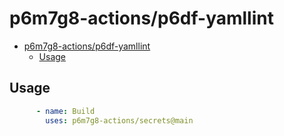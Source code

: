 # p6m7g8-actions/p6df-yamllint

- [p6m7g8-actions/p6df-yamllint](#p6m7g8-actionsp6df-yamllint)
  - [Usage](#usage)

## Usage

```yml
      - name: Build
        uses: p6m7g8-actions/secrets@main
```
